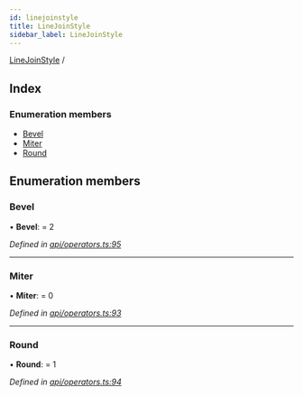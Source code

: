 ```yaml
---
id: linejoinstyle
title: LineJoinStyle
sidebar_label: LineJoinStyle
---
```


[LineJoinStyle](linejoinstyle.md) /

## Index

### Enumeration members

* [Bevel](linejoinstyle.md#bevel)
* [Miter](linejoinstyle.md#miter)
* [Round](linejoinstyle.md#round)

## Enumeration members

###  Bevel

• **Bevel**: = 2

*Defined in [api/operators.ts:95](https://github.com/Hopding/pdf-lib-docs/blob/36487a6/pdf-lib/src/api/operators.ts#L95)*

___

###  Miter

• **Miter**: = 0

*Defined in [api/operators.ts:93](https://github.com/Hopding/pdf-lib-docs/blob/36487a6/pdf-lib/src/api/operators.ts#L93)*

___

###  Round

• **Round**: = 1

*Defined in [api/operators.ts:94](https://github.com/Hopding/pdf-lib-docs/blob/36487a6/pdf-lib/src/api/operators.ts#L94)*